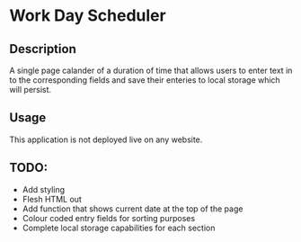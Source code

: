 # Work Day Scheduler

## Description
A single page calander of a duration of time that allows users to enter text in to the corresponding fields and save their enteries to local storage which will persist.

## Usage
This application is not deployed live on any website.

## TODO:
* Add styling
* Flesh HTML out
* Add function that shows current date at the top of the page
* Colour coded entry fields for sorting purposes
* Complete local storage capabilities for each section
